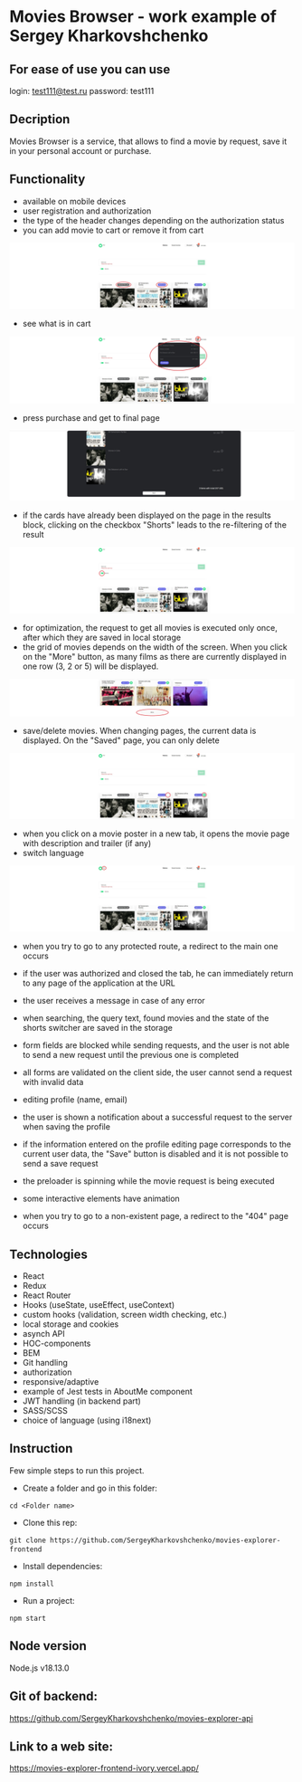 # Movies Browser - work example of Sergey Kharkovshchenko

## For ease of use you can use
login: 
test111@test.ru 
password: 
test111

## Decription

Movies Browser is a service, that allows to find a movie by request, save it in your personal account or purchase.

## Functionality

- available on mobile devices 
- user registration and authorization 
- the type of the header changes depending on the authorization status
- you can add movie to cart or remove it from cart

<img src="./src/images/buy.jpg" /></img>
- see what is in cart

<img src="./src/images/cart_menu.jpg" /></img>
- press purchase and get to final page

<img src="./src/images/order_page.jpg" /></img>
- if the cards have already been displayed on the page in the results block, clicking on the checkbox "Shorts" leads to the re-filtering of the result

<img src="./src/images/filter.jpg" /></img>
- for optimization, the request to get all movies is executed only once, after which they are saved in local storage 
- the grid of movies depends on the width of the screen. When you click on the "More" button, as many films as there are currently displayed in one row (3, 2 or 5) will be displayed. 

<img src="./src/images/more.jpg"></img>
- save/delete movies. When changing pages, the current data is displayed. On the "Saved" page, you can only delete 

<img src="./src/images/save.jpg"></img>
- when you click on a movie poster in a new tab, it opens the movie page with description and trailer (if any) 
- switch language 

<img src="./src/images/language.jpg"></img>
- when you try to go to any protected route, a redirect to the main one occurs 
- if the user was authorized and closed the tab, he can immediately return to any page of the application at the URL 
- the user receives a message in case of any error 
- when searching, the query text, found movies and the state of the shorts switcher are saved in the storage 
- form fields are blocked while sending requests, and the user is not able to send a new request until the previous one is completed 
- all forms are validated on the client side, the user cannot send a request with invalid data 
- editing profile (name, email) 
- the user is shown a notification about a successful request to the server when saving the profile 
- if the information entered on the profile editing page corresponds to the current user data, the "Save" button is disabled and it is not possible to send a save request 
- the preloader is spinning while the movie request is being executed 

- some interactive elements have animation 
- when you try to go to a non-existent page, a redirect to the "404" page occurs 

## Technologies

- React
- Redux
- React Router
- Hooks (useState, useEffect, useContext)
- custom hooks (validation, screen width checking, etc.)
- local storage and cookies
- asynch API
- HOC-components
- BEM
- Git handling
- authorization
- responsive/adaptive
- example of Jest tests in AboutMe component
- JWT handling (in backend part)
- SASS/SCSS
- choice of language (using i18next)

## Instruction

Few simple steps to run this project.

- Create a folder and go in this folder:

```
cd <Folder name>
```

- Clone this rep:

```
git clone https://github.com/SergeyKharkovshchenko/movies-explorer-frontend
```

- Install dependencies:

```
npm install
```

- Run a project:

```
npm start
```

## Node version

Node.js v18.13.0

## Git of backend:
https://github.com/SergeyKharkovshchenko/movies-explorer-api


## Link to a web site:
https://movies-explorer-frontend-ivory.vercel.app/


